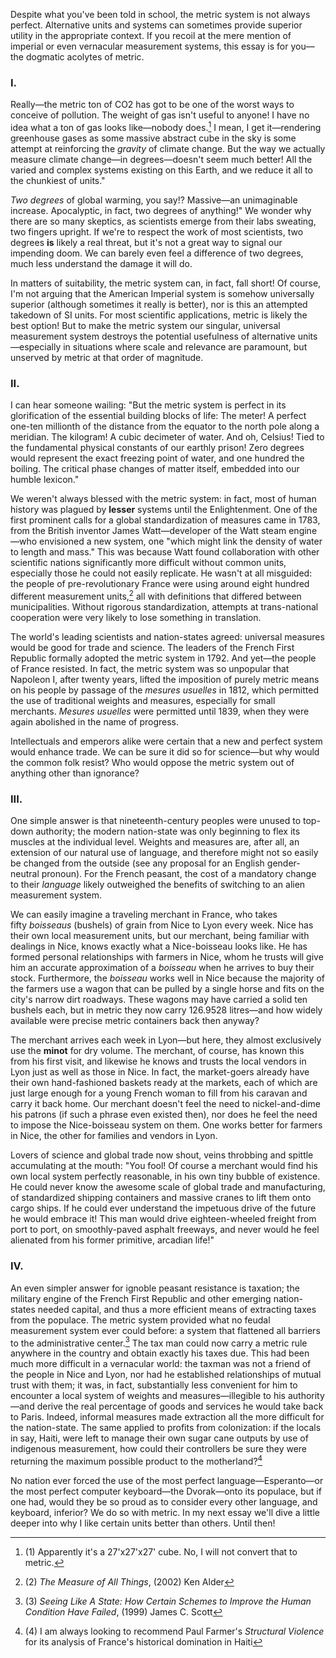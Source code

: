 Despite what you've been told in school, the metric system is not always perfect. Alternative units and systems can sometimes provide superior utility in the appropriate context. If you recoil at the mere mention of imperial or even vernacular measurement systems, this essay is for you—the dogmatic acolytes of metric.

### I.
Really—the metric ton of CO2 has got to be one of the worst ways to conceive of pollution. The weight of gas isn't useful to anyone! I have no idea what a ton of gas looks like—nobody does.[^1] I mean, I get it—rendering greenhouse gases as some massive abstract cube in the sky is some attempt at reinforcing the _gravity_ of climate change. But the way we actually measure climate change—in degrees—doesn't seem much better! All the varied and complex systems existing on this Earth, and we reduce it all to the chunkiest of units."

_Two degrees_ of global warming, you say!? Massive—an unimaginable increase. Apocalyptic, in fact, two degrees of anything!" We wonder why there are so many skeptics, as scientists emerge from their labs sweating, two fingers upright. If we're to respect the work of most scientists, two degrees __is__ likely a real threat, but it's not a great way to signal our impending doom. We can barely even feel a difference of two degrees, much less understand the damage it will do.

In matters of suitability, the metric system can, in fact, fall short! Of course, I'm not arguing that the American Imperial system is somehow universally superior (although sometimes it really is better), nor is this an attempted takedown of SI units. For most scientific applications, metric is likely the best option! But to make the metric system our singular, universal measurement system destroys the potential usefulness of alternative units—especially in situations where scale and relevance are paramount, but unserved by metric at that order of magnitude.

### II.
I can hear someone wailing: "But the metric system is perfect in its glorification of the essential building blocks of life: The meter! A perfect one-ten millionth of the distance from the equator to the north pole along a meridian. The kilogram! A cubic decimeter of water. And oh, Celsius! Tied to the fundamental physical constants of our earthly prison! Zero degrees would represent the exact freezing point of water, and one hundred the boiling. The critical phase changes of matter itself, embedded into our humble lexicon."

We weren't always blessed with the metric system: in fact, most of human history was plagued by __lesser__ systems until the Enlightenment. One of the first prominent calls for a global standardization of measures came in 1783, from the British inventor James Watt—developer of the Watt steam engine—who envisioned a new system, one "which might link the density of water to length and mass." This was because Watt found collaboration with other scientific nations significantly more difficult without common units, especially those he could not easily replicate. He wasn't at all misguided: the people of pre-revolutionary France were using around eight hundred different measurement units,[^2] all with definitions that differed between municipalities. Without rigorous standardization, attempts at trans-national cooperation were very likely to lose something in translation.

The world's leading scientists and nation-states agreed: universal measures would be good for trade and science. The leaders of the French First Republic formally adopted the metric system in 1792. And yet—the people of France resisted. In fact, the metric system was so unpopular that Napoleon I, after twenty years, lifted the imposition of purely metric means on his people by passage of the _mesures usuelles_ in 1812, which permitted the use of traditional weights and measures, especially for small merchants. _Mesures usuelles_ were permitted until 1839, when they were again abolished in the name of progress.

Intellectuals and emperors alike were certain that a new and perfect system would enhance trade. We can be sure it did so for science—but why would the common folk resist? Who would oppose the metric system out of anything other than ignorance?

### III.
One simple answer is that nineteenth-century peoples were unused to top-down authority; the modern nation-state was only beginning to flex its muscles at the individual level. Weights and measures are, after all, an extension of our natural use of language, and therefore might not so easily be changed from the outside (see any proposal for an English gender-neutral pronoun). For the French peasant, the cost of a mandatory change to their _language_ likely outweighed the benefits of switching to an alien measurement system.

We can easily imagine a traveling merchant in France, who takes fifty _boisseaus_ (bushels) of grain from Nice to Lyon every week. Nice has their own local measurement units, but our merchant, being familiar with dealings in Nice, knows exactly what a Nice-boisseau looks like. He has formed personal relationships with farmers in Nice, whom he trusts will give him an accurate approximation of a _boisseau_ when he arrives to buy their stock. Furthermore, the _boisseau_ works well in Nice because the majority of the farmers use a wagon that can be pulled by a single horse and fits on the city's narrow dirt roadways. These wagons may have carried a solid ten bushels each, but in metric they now carry 126.9528 litres—and how widely available were precise metric containers back then anyway?

The merchant arrives each week in Lyon—but here, they almost exclusively use the __minot__ for dry volume. The merchant, of course, has known this from his first visit, and likewise he knows and trusts the local vendors in Lyon just as well as those in Nice. In fact, the market-goers already have their own hand-fashioned baskets ready at the markets, each of which are just large enough for a young French woman to fill from his caravan and carry it back home. Our merchant doesn't feel the need to nickel-and-dime his patrons (if such a phrase even existed then), nor does he feel the need to impose the Nice-boisseau system on them. One works better for farmers in Nice, the other for families and vendors in Lyon.

Lovers of science and global trade now shout, veins throbbing and spittle accumulating at the mouth: "You fool! Of course a merchant would find his own local system perfectly reasonable, in his own tiny bubble of existence. He could never know the awesome scale of global trade and manufacturing, of standardized shipping containers and massive cranes to lift them onto cargo ships. If he could ever understand the impetuous drive of the future he would embrace it! This man would drive eighteen-wheeled freight from port to port, on smoothly-paved asphalt freeways, and never would he feel alienated from his former primitive, arcadian life!"


### IV.
An even simpler answer for ignoble peasant resistance is taxation; the military engine of the French First Republic and other emerging nation-states needed capital, and thus a more efficient means of extracting taxes from the populace. The metric system provided what no feudal measurement system ever could before: a system that flattened all barriers to the administrative center.[^3] The tax man could now carry a metric rule anywhere in the country and obtain exactly his taxes due. This had been much more difficult in a vernacular world: the taxman was not a friend of the people in Nice and Lyon, nor had he established relationships of mutual trust with them; it was, in fact, substantially less convenient for him to encounter a local system of weights and measures—illegible to his authority—and derive the real percentage of goods and services he would take back to Paris. Indeed, informal measures made extraction all the more difficult for the nation-state. The same applied to profits from colonization: if the locals in say, Haiti, were left to manage their own sugar cane outputs by use of indigenous measurement, how could their controllers be sure they were returning the maximum possible product to the motherland?[^4]

No nation ever forced the use of the most perfect language—Esperanto—or the most perfect computer keyboard—the Dvorak—onto its populace, but if one had, would they be so proud as to consider every other language, and keyboard, inferior? We do so with metric. In my next essay we'll dive a little deeper into why I like certain units better than others. Until then!


[^1]: (1) Apparently it's a 27'x27'x27' cube. No, I will not convert that to metric.
[^2]: (2) _The Measure of All Things_, (2002) Ken Alder
[^3]: (3) _Seeing Like A State: How Certain Schemes to Improve the Human Condition Have Failed_, (1999) James C. Scott
[^4]: (4) I am always looking to recommend Paul Farmer's _Structural Violence_ for its analysis of France's historical domination in Haiti

